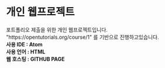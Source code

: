 # 개인 웹프로젝트
<p style="margin-top:20px">포트폴리오 제출을 위한 개인 웹프로젝트입니다.<br>
"https://opentutorials.org/course/1" 를 기반으로 진행하고있습니다.<br>
<strong>사용 IDE : Atom</strong><br>
<strong>사용 언어 : HTML</strong><br>
<strong>웹 호스팅 : GITHUB PAGE</strong><br></p>
